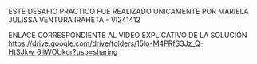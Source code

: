 ESTE DESAFIO PRACTICO FUE REALIZADO UNICAMENTE POR 
MARIELA JULISSA VENTURA IRAHETA - VI241412

ENLACE CORRESPONDIENTE AL VIDEO EXPLICATIVO DE LA SOLUCIÓN
https://drive.google.com/drive/folders/15Io-M4PRfS3Jz_Q-HtSJkw_6IlWOUkqr?usp=sharing

